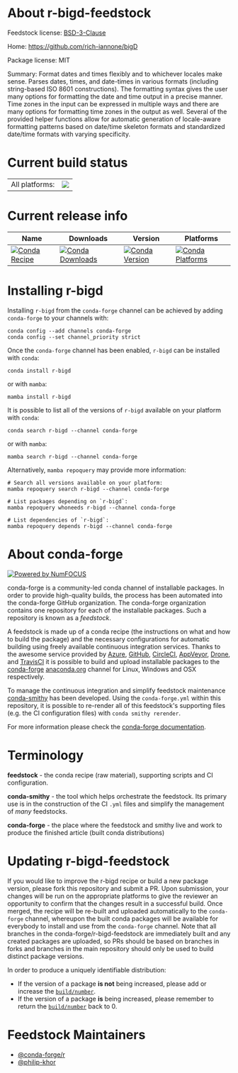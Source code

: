 About r-bigd-feedstock
======================

Feedstock license: [BSD-3-Clause](https://github.com/conda-forge/r-bigd-feedstock/blob/main/LICENSE.txt)

Home: https://github.com/rich-iannone/bigD

Package license: MIT

Summary: Format dates and times flexibly and to whichever locales make sense. Parses dates, times, and date-times in various formats (including string-based ISO 8601 constructions). The formatting syntax gives the user many options for formatting the date and time output in a precise manner. Time zones in the input can be expressed in multiple ways and there are many options for formatting time zones in the output as well. Several of the provided helper functions allow for automatic generation of locale-aware formatting patterns based on date/time skeleton formats and standardized date/time formats with varying specificity.

Current build status
====================


<table><tr><td>All platforms:</td>
    <td>
      <a href="https://dev.azure.com/conda-forge/feedstock-builds/_build/latest?definitionId=18017&branchName=main">
        <img src="https://dev.azure.com/conda-forge/feedstock-builds/_apis/build/status/r-bigd-feedstock?branchName=main">
      </a>
    </td>
  </tr>
</table>

Current release info
====================

| Name | Downloads | Version | Platforms |
| --- | --- | --- | --- |
| [![Conda Recipe](https://img.shields.io/badge/recipe-r--bigd-green.svg)](https://anaconda.org/conda-forge/r-bigd) | [![Conda Downloads](https://img.shields.io/conda/dn/conda-forge/r-bigd.svg)](https://anaconda.org/conda-forge/r-bigd) | [![Conda Version](https://img.shields.io/conda/vn/conda-forge/r-bigd.svg)](https://anaconda.org/conda-forge/r-bigd) | [![Conda Platforms](https://img.shields.io/conda/pn/conda-forge/r-bigd.svg)](https://anaconda.org/conda-forge/r-bigd) |

Installing r-bigd
=================

Installing `r-bigd` from the `conda-forge` channel can be achieved by adding `conda-forge` to your channels with:

```
conda config --add channels conda-forge
conda config --set channel_priority strict
```

Once the `conda-forge` channel has been enabled, `r-bigd` can be installed with `conda`:

```
conda install r-bigd
```

or with `mamba`:

```
mamba install r-bigd
```

It is possible to list all of the versions of `r-bigd` available on your platform with `conda`:

```
conda search r-bigd --channel conda-forge
```

or with `mamba`:

```
mamba search r-bigd --channel conda-forge
```

Alternatively, `mamba repoquery` may provide more information:

```
# Search all versions available on your platform:
mamba repoquery search r-bigd --channel conda-forge

# List packages depending on `r-bigd`:
mamba repoquery whoneeds r-bigd --channel conda-forge

# List dependencies of `r-bigd`:
mamba repoquery depends r-bigd --channel conda-forge
```


About conda-forge
=================

[![Powered by
NumFOCUS](https://img.shields.io/badge/powered%20by-NumFOCUS-orange.svg?style=flat&colorA=E1523D&colorB=007D8A)](https://numfocus.org)

conda-forge is a community-led conda channel of installable packages.
In order to provide high-quality builds, the process has been automated into the
conda-forge GitHub organization. The conda-forge organization contains one repository
for each of the installable packages. Such a repository is known as a *feedstock*.

A feedstock is made up of a conda recipe (the instructions on what and how to build
the package) and the necessary configurations for automatic building using freely
available continuous integration services. Thanks to the awesome service provided by
[Azure](https://azure.microsoft.com/en-us/services/devops/), [GitHub](https://github.com/),
[CircleCI](https://circleci.com/), [AppVeyor](https://www.appveyor.com/),
[Drone](https://cloud.drone.io/welcome), and [TravisCI](https://travis-ci.com/)
it is possible to build and upload installable packages to the
[conda-forge](https://anaconda.org/conda-forge) [anaconda.org](https://anaconda.org/)
channel for Linux, Windows and OSX respectively.

To manage the continuous integration and simplify feedstock maintenance
[conda-smithy](https://github.com/conda-forge/conda-smithy) has been developed.
Using the ``conda-forge.yml`` within this repository, it is possible to re-render all of
this feedstock's supporting files (e.g. the CI configuration files) with ``conda smithy rerender``.

For more information please check the [conda-forge documentation](https://conda-forge.org/docs/).

Terminology
===========

**feedstock** - the conda recipe (raw material), supporting scripts and CI configuration.

**conda-smithy** - the tool which helps orchestrate the feedstock.
                   Its primary use is in the construction of the CI ``.yml`` files
                   and simplify the management of *many* feedstocks.

**conda-forge** - the place where the feedstock and smithy live and work to
                  produce the finished article (built conda distributions)


Updating r-bigd-feedstock
=========================

If you would like to improve the r-bigd recipe or build a new
package version, please fork this repository and submit a PR. Upon submission,
your changes will be run on the appropriate platforms to give the reviewer an
opportunity to confirm that the changes result in a successful build. Once
merged, the recipe will be re-built and uploaded automatically to the
`conda-forge` channel, whereupon the built conda packages will be available for
everybody to install and use from the `conda-forge` channel.
Note that all branches in the conda-forge/r-bigd-feedstock are
immediately built and any created packages are uploaded, so PRs should be based
on branches in forks and branches in the main repository should only be used to
build distinct package versions.

In order to produce a uniquely identifiable distribution:
 * If the version of a package **is not** being increased, please add or increase
   the [``build/number``](https://docs.conda.io/projects/conda-build/en/latest/resources/define-metadata.html#build-number-and-string).
 * If the version of a package **is** being increased, please remember to return
   the [``build/number``](https://docs.conda.io/projects/conda-build/en/latest/resources/define-metadata.html#build-number-and-string)
   back to 0.

Feedstock Maintainers
=====================

* [@conda-forge/r](https://github.com/orgs/conda-forge/teams/r/)
* [@philip-khor](https://github.com/philip-khor/)

